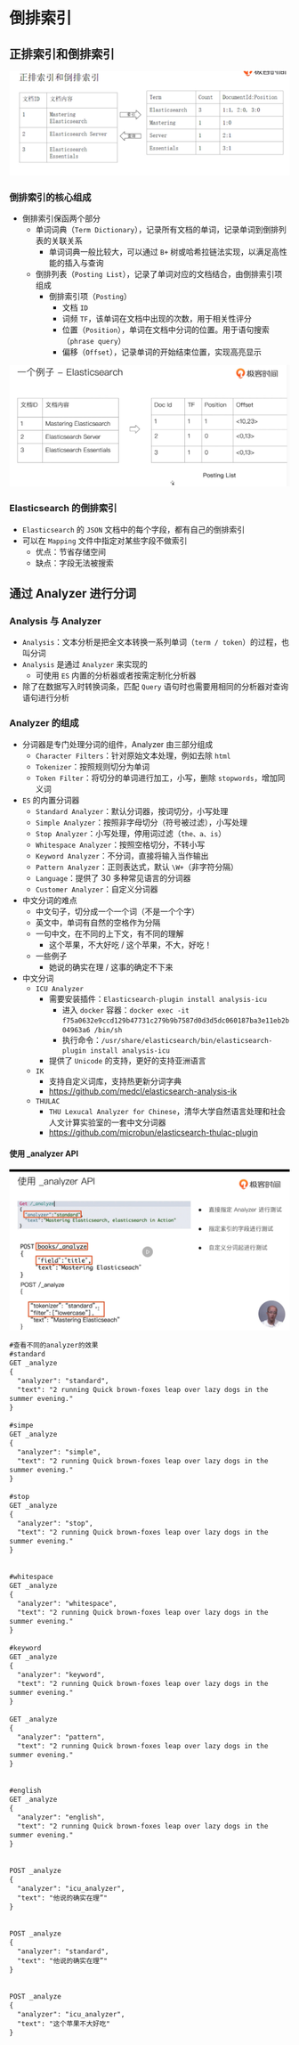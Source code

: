# 倒排索引

## 正排索引和倒排索引

![ES正排和倒排](./images/ES正排和倒排.jpg)

### 倒排索引的核心组成

- 倒排索引保函两个部分
  - 单词词典（`Term Dictionary`），记录所有文档的单词，记录单词到倒排列表的关联关系
    - 单词词典一般比较大，可以通过 `B+` 树或哈希拉链法实现，以满足高性能的插入与查询
  - 倒排列表（`Posting List`），记录了单词对应的文档结合，由倒排索引项组成
    - 倒排索引项（`Posting`）
      - 文档 `ID`
      - 词频 `TF`，该单词在文档中出现的次数，用于相关性评分
      - 位置（`Position`），单词在文档中分词的位置。用于语句搜索（`phrase query`）
      - 偏移（`Offset`），记录单词的开始结束位置，实现高亮显示

![es倒排存储示例](./images/es倒排存储示例.jpg)

### Elasticsearch 的倒排索引

- `Elasticsearch` 的 `JSON` 文档中的每个字段，都有自己的倒排索引
- 可以在 `Mapping` 文件中指定对某些字段不做索引
  - 优点：节省存储空间
  - 缺点：字段无法被搜索

## 通过 Analyzer 进行分词

### Analysis 与 Analyzer

- `Analysis`：文本分析是把全文本转换一系列单词（`term / token`）的过程，也叫分词
- `Analysis` 是通过 `Analyzer` 来实现的
  - 可使用 `ES` 内置的分析器或者按需定制化分析器
- 除了在数据写入时转换词条，匹配 `Query` 语句时也需要用相同的分析器对查询语句进行分析

### Analyzer 的组成

- 分词器是专门处理分词的组件，Analyzer 由三部分组成
  - `Character Filters`：针对原始文本处理，例如去除 `html`
  - `Tokenizer`：按照规则切分为单词
  - `Token Filter`：将切分的单词进行加工，小写，删除 `stopwords`，增加同义词
- `ES` 的内置分词器
  - `Standard Analyzer`：默认分词器，按词切分，小写处理
  - `Simple Analyzer`：按照非字母切分（符号被过滤），小写处理
  - `Stop Analyzer`：小写处理，停用词过滤（`the、a、is`）
  - `Whitespace Analyzer`：按照空格切分，不转小写
  - `Keyword Analyzer`：不分词，直接将输入当作输出
  - `Pattern Analyzer`：正则表达式，默认 `\W+`（非字符分隔）
  - `Language`：提供了 30 多种常见语言的分词器
  - `Customer Analyzer`：自定义分词器
- 中文分词的难点
  - 中文句子，切分成一个一个词（不是一个个字）
  - 英文中，单词有自然的空格作为分隔
  - 一句中文，在不同的上下文，有不同的理解
    - 这个苹果，不大好吃 / 这个苹果，不大，好吃！
  - 一些例子
    - 她说的确实在理 / 这事的确定不下来
- 中文分词
  - `ICU Analyzer`
    - 需要安装插件：`Elasticsearch-plugin install analysis-icu`
      - 进入 `docker` 容器：`docker exec -it f75a0632e9ccd129b47731c279b9b7587d0d3d5dc060187ba3e11eb2b04963a6 /bin/sh`
      - 执行命令：`/usr/share/elasticsearch/bin/elasticsearch-plugin install analysis-icu`
    - 提供了 `Unicode` 的支持，更好的支持亚洲语言
  - `IK`
    - 支持自定义词库，支持热更新分词字典
    - https://github.com/medcl/elasticsearch-analysis-ik
  - `THULAC`
    - `THU Lexucal Analyzer for Chinese`，清华大学自然语言处理和社会人文计算实验室的一套中文分词器
    - https://github.com/microbun/elasticsearch-thulac-plugin

#### 使用 _analyzer API

![使用analyzerAPI](./images/使用analyzerAPI.jpg)

```es
#查看不同的analyzer的效果
#standard
GET _analyze
{
  "analyzer": "standard",
  "text": "2 running Quick brown-foxes leap over lazy dogs in the summer evening."
}

#simpe
GET _analyze
{
  "analyzer": "simple",
  "text": "2 running Quick brown-foxes leap over lazy dogs in the summer evening."
}

#stop
GET _analyze
{
  "analyzer": "stop",
  "text": "2 running Quick brown-foxes leap over lazy dogs in the summer evening."
}


#whitespace
GET _analyze
{
  "analyzer": "whitespace",
  "text": "2 running Quick brown-foxes leap over lazy dogs in the summer evening."
}

#keyword
GET _analyze
{
  "analyzer": "keyword",
  "text": "2 running Quick brown-foxes leap over lazy dogs in the summer evening."
}

GET _analyze
{
  "analyzer": "pattern",
  "text": "2 running Quick brown-foxes leap over lazy dogs in the summer evening."
}


#english
GET _analyze
{
  "analyzer": "english",
  "text": "2 running Quick brown-foxes leap over lazy dogs in the summer evening."
}


POST _analyze
{
  "analyzer": "icu_analyzer",
  "text": "他说的确实在理”"
}


POST _analyze
{
  "analyzer": "standard",
  "text": "他说的确实在理”"
}


POST _analyze
{
  "analyzer": "icu_analyzer",
  "text": "这个苹果不大好吃"
}

```
